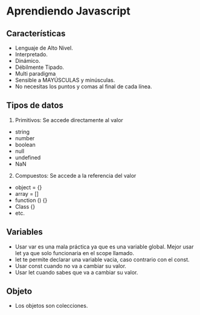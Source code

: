 # Aprendiendo Javascript

## Características

- Lenguaje de Alto Nivel.
- Interpretado.
- Dinámico.
- Débilmente Tipado.
- Multi paradigma
- Sensible a MAYÚSCULAS y minúsculas.
- No necesitas los puntos y comas al final de cada línea.

## Tipos de datos

1. Primitivos: Se accede directamente al valor
- string
- number
- boolean
- null
- undefined
- NaN

2. Compuestos: Se accede a la referencia del valor
- object = {}
- array = []
- function () {}
- Class {}
- etc.

## Variables
- Usar var es una mala práctica ya que es una variable global. Mejor usar let ya que solo funcionaria en el scope llamado.
- let te permite declarar una variable vacia, caso contrario con el const.
- Usar const cuando no va a cambiar su valor.
- Usar let cuando sabes que va a cambiar su valor.

## Objeto
- Los objetos son colecciones.
